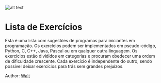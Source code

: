 ![alt text](https://wiki.python.org.br/pybr/img/pythonbrasil_logo.png)
# Lista de Exercícios 

Esta é uma lista com sugestões de programas para iniciantes em programação. Os exercícios podem ser implementados em pseudo-código, Python, C, C++, Java, Pascal ou em qualquer outra linguagem. Os exercícios estão divididos em categorias e procuram obedecer uma ordem de dificuldade crescente. Cada exercício é independente do outro, sendo possível deixar exercícios para trás sem grandes prejuízos.

Author: [Walt](https://www.instagram.com/waltbrs/)